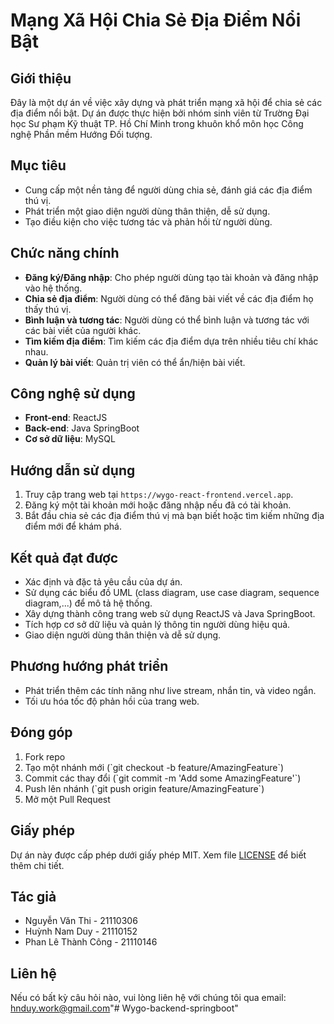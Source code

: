 # Mạng Xã Hội Chia Sẻ Địa Điểm Nổi Bật

## Giới thiệu
Đây là một dự án về việc xây dựng và phát triển mạng xã hội để chia sẻ các địa điểm nổi bật. Dự án được thực hiện bởi nhóm sinh viên từ Trường Đại học Sư phạm Kỹ thuật TP. Hồ Chí Minh trong khuôn khổ môn học Công nghệ Phần mềm Hướng Đối tượng.

## Mục tiêu
- Cung cấp một nền tảng để người dùng chia sẻ, đánh giá các địa điểm thú vị.
- Phát triển một giao diện người dùng thân thiện, dễ sử dụng.
- Tạo điều kiện cho việc tương tác và phản hồi từ người dùng.

## Chức năng chính
- **Đăng ký/Đăng nhập**: Cho phép người dùng tạo tài khoản và đăng nhập vào hệ thống.
- **Chia sẻ địa điểm**: Người dùng có thể đăng bài viết về các địa điểm họ thấy thú vị.
- **Bình luận và tương tác**: Người dùng có thể bình luận và tương tác với các bài viết của người khác.
- **Tìm kiếm địa điểm**: Tìm kiếm các địa điểm dựa trên nhiều tiêu chí khác nhau.
- **Quản lý bài viết**: Quản trị viên có thể ẩn/hiện bài viết.

## Công nghệ sử dụng
- **Front-end**: ReactJS
- **Back-end**: Java SpringBoot
- **Cơ sở dữ liệu**: MySQL



## Hướng dẫn sử dụng
1. Truy cập trang web tại `https://wygo-react-frontend.vercel.app`.
2. Đăng ký một tài khoản mới hoặc đăng nhập nếu đã có tài khoản.
3. Bắt đầu chia sẻ các địa điểm thú vị mà bạn biết hoặc tìm kiếm những địa điểm mới để khám phá.

## Kết quả đạt được
- Xác định và đặc tả yêu cầu của dự án.
- Sử dụng các biểu đồ UML (class diagram, use case diagram, sequence diagram,...) để mô tả hệ thống.
- Xây dựng thành công trang web sử dụng ReactJS và Java SpringBoot.
- Tích hợp cơ sở dữ liệu và quản lý thông tin người dùng hiệu quả.
- Giao diện người dùng thân thiện và dễ sử dụng.

## Phương hướng phát triển
- Phát triển thêm các tính năng như live stream, nhắn tin, và video ngắn.
- Tối ưu hóa tốc độ phản hồi của trang web.

## Đóng góp
1. Fork repo
2. Tạo một nhánh mới (\`git checkout -b feature/AmazingFeature\`)
3. Commit các thay đổi (\`git commit -m 'Add some AmazingFeature'\`)
4. Push lên nhánh (\`git push origin feature/AmazingFeature\`)
5. Mở một Pull Request

## Giấy phép
Dự án này được cấp phép dưới giấy phép MIT. Xem file [LICENSE](./LICENSE) để biết thêm chi tiết.

## Tác giả
- Nguyễn Văn Thi - 21110306
- Huỳnh Nam Duy - 21110152
- Phan Lê Thành Công - 21110146

## Liên hệ
Nếu có bất kỳ câu hỏi nào, vui lòng liên hệ với chúng tôi qua email: hnduy.work@gmail.com"# Wygo-backend-springboot" 
